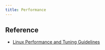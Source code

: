 ```yaml
---
title: Performance
---
```


## Reference
* [Linux Performance and Tuning Guidelines](http://users.polytech.unice.fr/~bilavarn/fichier/elec5_linux/linux_perf_and_tuning_IBM.pdf)